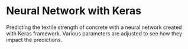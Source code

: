 # Neural Network with Keras
Predicting the textile strength of concrete with a neural network created with Keras framework.
Various parameters are adjusted to see how they impact the predictions.
